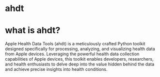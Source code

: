# ahdt

# what is ahdt?
Apple Health Data Tools (ahdt) is a meticulously crafted Python toolkit designed specifically for processing, analyzing, and visualizing health data from Apple devices. Leveraging the powerful health data collection capabilities of Apple devices, this toolkit enables developers, researchers, and health enthusiasts to delve deep into the value hidden behind the data and achieve precise insights into health conditions.


